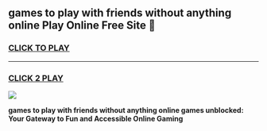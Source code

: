
## games to play with friends without anything online Play Online Free Site 👋
<h3>
<a href="https://download.freeplayer.one?title=games_to_play_with_friends_without_anything_online&ref=21F">CLICK TO PLAY</a></h3>
<hr>

<h3>
<a href="https://download.freeplayer.one?title=games_to_play_with_friends_without_anything_online&ref=21F">CLICK 2 PLAY</a>
  
</h3>

<a href="https://download.freeplayer.one?title=games_to_play_with_friends_without_anything_online&ref=21F"><img src="https://cdnb.artstation.com/p/assets/images/images/032/539/853/original/anto-thomas-button-gif.gif"></a>


**games to play with friends without anything online games unblocked: Your Gateway to Fun and Accessible Online Gaming**
